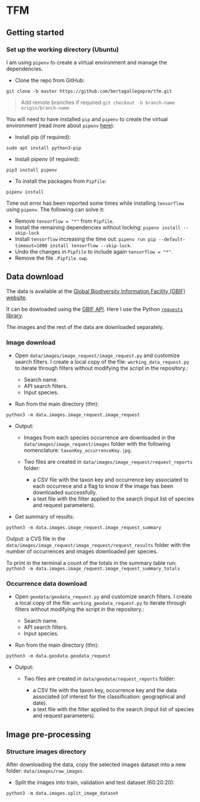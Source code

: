 # TFM 

## Getting started

### Set up the working directory (Ubuntu)

I am using `pipenv` to create a virtual environment and manage the dependencies.


- Clone the repo from GitHub: 
```buildoutcfg
git clone -b master https://github.com/bertagallegoprm/tfm.git
```

> Add remote branches if required `git checkout -b branch-name origin/branch-name`

You will need to have installed `pip` and `pipenv` to create the virtual environment (read more about `pipenv` [here](https://pipenv-fork.readthedocs.io/en/latest/)):

- Install pip (if required):
```buildoutcfg
sudo apt install python3-pip
```

- Install pipenv (if required):
```buildoutcfg
pip3 install pipenv
```

- To install the packages from `Pipfile`:

```buildoutcfg
pipenv install
```

Time out error has been reported some times while installing `tensorflow` using `pipenv`. The following can solve it:

- Remove `tensorflow = "*"` from `Pipfile`.
- Install the remaining dependencies without locking: `pipenv install --skip-lock`
- Install `tensorflow` increasing the time out: `pipenv run pip --default-timeout=1000 install tensorflow --skip-lock`.
- Undo the changes in `Pipfile` to include again `tensorflow = "*"`. 
- Remove the file `.Pipfile.swp`.


## Data download

The data is available at the [Global Biodiversity Information Facility (GBIF) website](https://www.gbif.org/). 

It can be dowloaded using the [GBIF API](https://www.gbif.org/developer/summary). Here I use the Python [`requests` library](https://requests.readthedocs.io/en/master/).

The images and the rest of the data are downloaded separately. 

### Image download

- Open `data/images/image_request/image_request.py` and customize search filters. I create a local copy of the file: `working_data_request.py` to iterate through filters without modifying the script in the repository.:

    - Search name.
    - API search filters.
    - Input species.


- Run from the main directory (tfm):

```
python3 -m data.images.image_request.image_request 
```


- Output:

    - Images from each species occurrence are downloaded in the `data/images/image_request/images` folder with the following nomenclature: `taxonKey_occurrenceKey.jpg`.

    - Two files are created in `data/images/image_request/request_reports` folder: 

        - a CSV file with the taxon key and occurrence key associated to each occurrece and a flag to know if the image has been downloaded successfully. 
        - a text file with the filter applied to the search (input list of species and request parameters). 

- Get summary of results:

```
python3 -m data.images.image_request.image_request_summary

```
   Output: a CVS file in the `data/images/image_request/image_request/request_results` folder with the number of occurrences and images downloaded per species. 
   
   To print in the terminal a count of the totals in the summary table run: `python3 -m data.images.image_request.image_request_summary_totals`

### Occurrence data download

- Open `geodata/geodata_request.py` and customize search filters. I create a local copy of the file: `working_geodata_request.py` to iterate through filters without modifying the script in the repository.:

    - Search name.
    - API search filters.
    - Input species.


- Run from the main directory (tfm):

```
python3 -m data.geodata.geodata_request 
```

- Output:

    - Two files are created in `data/geodata/request_reports` folder: 

        - a CSV file with the taxon key, occurrence key and the data associated (of interest for the classification: geographical and date). 
        - a text file with the filter applied to the search (input list of species and request parameters). 


## Image pre-processing

### Structure images directory

After downloading the data, copy the selected images dataset into a new folder: `data/images/raw_images`.

- Split the images into train, validation and test dataset (60:20:20):
```
python3 -m data.images.split_image_dataset
```
